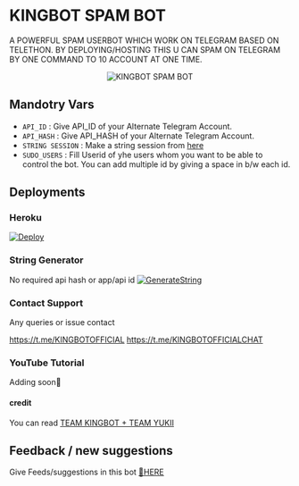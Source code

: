 # KINGBOT SPAM BOT 
A POWERFUL SPAM USERBOT WHICH WORK ON TELEGRAM BASED ON TELETHON. BY DEPLOYING/HOSTING THIS U CAN SPAM ON TELEGRAM BY ONE COMMAND TO 10 ACCOUNT AT ONE TIME.

<p align="center">
  <img src="https://telegra.ph/file/fc22cb568f8e82f574109.jpg" alt="KINGBOT SPAM BOT">
</p>


## Mandotry Vars 

   - `API_ID` :  Give API_ID of your Alternate Telegram Account.
   - `API_HASH` :  Give API_HASH of your Alternate Telegram Account.
   - `STRING SESSION` :  Make a string session from [here](https://replit.com/@Kartikpro/KINGBOT-STRING#main.py)
   - `SUDO_USERS` :  Fill Userid of yhe users whom you want to be able to control the bot. You can add multiple id by giving a space in b/w each id.


## Deployments

### Heroku

[![Deploy](https://www.herokucdn.com/deploy/button.svg)](https://dashboard.heroku.com/new?button-url=https%3A%2F%2Fgithub.com%2FLone-Wolf250%2FKINGBOT-MIDIFIED&template=https%3A%2F%2Fgithub.com%2FLone-Wolf250%2FKINGBOT-MIDIFIED)

### String Generator
No required api hash or app/api id
[![GenerateString](https://img.shields.io/badge/repl.it-generateString-yellowgreen)](https://replit.com/@Kartikpro/KINGBOT-STRING#main.py)


### Contact Support
Any queries or issue contact 

https://t.me/KINGBOTOFFICIAL
https://t.me/KINGBOTOFFICIALCHAT

### YouTube Tutorial

Adding soon👀


#### credit
You can read
[TEAM KINGBOT + TEAM YUKII](https://telegra.ph/Credits-07-09)

## Feedback / new suggestions

Give Feeds/suggestions in this bot [🚀HERE](https://t.me/KINGBOT_feedbackbot)
